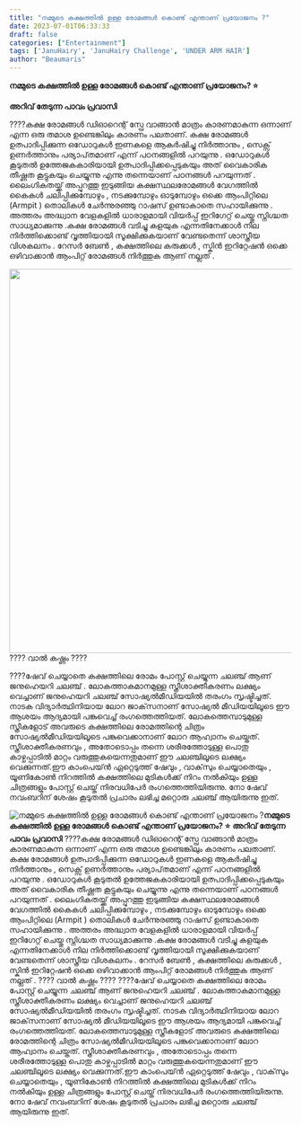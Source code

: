```yaml
---
title: "നമ്മുടെ കക്ഷത്തിൽ ഉള്ള രോമങ്ങൾ കൊണ്ട് എന്താണ് പ്രയോജനം ?"
date: 2023-07-01T06:33:33
draft: false
categories: ["Entertainment"]
tags: ['JanuHairy', 'JanuHairy Challenge', 'UNDER ARM HAIR']
author: "Beaumaris"
---
```


<strong>നമ്മുടെ കക്ഷത്തിൽ ഉള്ള രോമങ്ങൾ കൊണ്ട് എന്താണ് പ്രയോജനം? ⭐</strong>

<strong>അറിവ് തേടുന്ന പാവം പ്രവാസി</strong>

????കക്ഷ രോമങ്ങൾ ഡിഓറെന്റ് സ്പ്രേ വാങ്ങാൻ മാത്രം കാരണമാകുന്ന ഒന്നാണ് എന്ന ഒരു തമാശ ഉണ്ടെങ്കിലും കാരണം പലതാണ്. കക്ഷ രോമങ്ങൾ ഉത്പാദിപ്പിക്കുന്ന ഒഡോറുകൾ ഇണകളെ ആകർഷിച്ചു നിർത്താനും , സെക്സ് ഉണർത്താനും പര്യാപ്‌തമാണ് എന്ന് പഠനങ്ങളിൽ പറയുന്നു . ഒഡോറുകൾ കൂടുതൽ ഉത്തേജകകാരിയായി ഉത്പാദിപ്പിക്കപ്പെടുകയും അത് വൈകാരിക തീഷ്ണത കൂട്ടുകയും ചെയ്യുന്നു എന്നു തന്നെയാണ് പഠനങ്ങൾ പറയുന്നത് . ലൈംഗികതയ്ക്ക് അപ്പുറത്തു ഇടുങ്ങിയ കക്ഷസ്ഥലരോമങ്ങൾ വേഗത്തിൽ കൈകൾ ചലിപ്പിക്കുമ്പോഴും , നടക്കുമ്പോഴും ഓടുമ്പോഴും ഒക്കെ ആംപിറ്റിലെ (Armpit ) തൊലികൾ ചേർന്നുരഞ്ഞു റാഷസ് ഉണ്ടാകാതെ സഹായിക്കുന്നു .
അത്തരം അദ്ധ്വാന വേളകളിൽ ധാരാളമായി വിയർപ്പ് ‌ ഇറിഗേറ്റ്‌ ചെയ്തു സ്നിഗ്ദ്ധത സാധ്യമാക്കുന്നു .കക്ഷ രോമങ്ങൾ വടിച്ചു കളയുക എന്നതിനേക്കാൾ നില നിർത്തിക്കൊണ്ട് വൃത്തിയായി സൂക്ഷിക്കുകയാണ് വേണ്ടതെന്ന് ശാസ്ത്രീയ വിശകലനം . റേസർ ബേൺ , കക്ഷത്തിലെ കരുക്കൾ , സ്കിൻ ഇറിറ്റേഷൻ ഒക്കെ ഒഴിവാക്കാൻ ആംപിറ്റ് രോമങ്ങൾ നിർത്തുക ആണ് നല്ലത് .

<a href="https://cdn.boolokam.com/articles/2023/07/DQDQDFF.jpg"><img class="size-full wp-image-401675 aligncenter" src="https://cdn.boolokam.com/articles/2023/07/DQDQDFF.jpg" alt="" width="720" height="684" /></a>???? വാൽ കഷ്ണം ????

????ഷേവ് ചെയ്യാതെ കക്ഷത്തിലെ രോമം പോസ്റ്റ് ചെയ്യുന്ന ചലഞ്ച് ആണ് ജനുഹെയറി ചലഞ്ച് . ലോകത്താകമാനമുള്ള സ്ത്രീശാക്തീകരണം ലക്ഷ്യം വെച്ചാണ് ജനുഹെയറി ചലഞ്ച് സോഷ്യല്‍മീഡിയയില്‍ തരംഗം സൃഷ്ടിച്ചത്. നാടക വിദ്യാര്‍ത്ഥിനിയായ ലോറ ജാക്‌സനാണ് സോഷ്യല്‍ മീഡിയയിലൂടെ ഈ ആശയം ആദ്യമായി പങ്കുവെച്ച് രംഗത്തെത്തിയത്. ലോകത്തെമ്പാടുമുള്ള സ്ത്രീകളോട് അവരുടെ കക്ഷത്തിലെ രോമത്തിന്റെ ചിത്രം സോഷ്യല്‍മീഡിയയിലൂടെ പങ്കുവെക്കാനാണ് ലോറ ആഹ്വാനം ചെയ്തത്. സ്ത്രീശാക്തീകരണവും , അതോടൊപ്പം തന്നെ ശരീരത്തോടുള്ള പൊതു കാഴ്ചപ്പാടില്‍ മാറ്റം വരുത്തുകയെന്നതുമാണ് ഈ ചലഞ്ചിലൂടെ ലക്ഷ്യം വെക്കുന്നത്.ഈ കാംപെയ്ന്‍ ഏറ്റെടുത്ത് ഷേവും , വാക്‌സും ചെയ്യാതെയും , യൂണികോണ്‍ നിറത്തില്‍ കക്ഷത്തിലെ മുടികള്‍ക്ക് നിറം നല്‍കിയും ഉള്ള ചിത്രങ്ങളും പോസ്റ്റ് ചെയ്ത് നിരവധിപേര്‍ രംഗത്തെത്തിയിരുന്നു. നോ ഷേവ് നവംബറിന് ശേഷം കൂടുതല്‍ പ്രചാരം ലഭിച്ച മറ്റൊരു ചലഞ്ച് ആയിരുന്നു ഇത്.


![നമ്മുടെ കക്ഷത്തിൽ ഉള്ള രോമങ്ങൾ കൊണ്ട് എന്താണ് പ്രയോജനം ?](https://cdn.boolokam.com/articles/2023/07/DQDQDFF.jpg)**നമ്മുടെ കക്ഷത്തിൽ ഉള്ള രോമങ്ങൾ കൊണ്ട് എന്താണ് പ്രയോജനം? ⭐** **അറിവ് തേടുന്ന പാവം പ്രവാസി** ????കക്ഷ രോമങ്ങൾ ഡിഓറെന്റ് സ്പ്രേ വാങ്ങാൻ മാത്രം കാരണമാകുന്ന ഒന്നാണ് എന്ന ഒരു തമാശ ഉണ്ടെങ്കിലും കാരണം പലതാണ്. കക്ഷ രോമങ്ങൾ ഉത്പാദിപ്പിക്കുന്ന ഒഡോറുകൾ ഇണകളെ ആകർഷിച്ചു നിർത്താനും , സെക്സ് ഉണർത്താനും പര്യാപ്‌തമാണ് എന്ന് പഠനങ്ങളിൽ പറയുന്നു . ഒഡോറുകൾ കൂടുതൽ ഉത്തേജകകാരിയായി ഉത്പാദിപ്പിക്കപ്പെടുകയും അത് വൈകാരിക തീഷ്ണത കൂട്ടുകയും ചെയ്യുന്നു എന്നു തന്നെയാണ് പഠനങ്ങൾ പറയുന്നത് . ലൈംഗികതയ്ക്ക് അപ്പുറത്തു ഇടുങ്ങിയ കക്ഷസ്ഥലരോമങ്ങൾ വേഗത്തിൽ കൈകൾ ചലിപ്പിക്കുമ്പോഴും , നടക്കുമ്പോഴും ഓടുമ്പോഴും ഒക്കെ ആംപിറ്റിലെ (Armpit ) തൊലികൾ ചേർന്നുരഞ്ഞു റാഷസ് ഉണ്ടാകാതെ സഹായിക്കുന്നു . അത്തരം അദ്ധ്വാന വേളകളിൽ ധാരാളമായി വിയർപ്പ് ‌ ഇറിഗേറ്റ്‌ ചെയ്തു സ്നിഗ്ദ്ധത സാധ്യമാക്കുന്നു .കക്ഷ രോമങ്ങൾ വടിച്ചു കളയുക എന്നതിനേക്കാൾ നില നിർത്തിക്കൊണ്ട് വൃത്തിയായി സൂക്ഷിക്കുകയാണ് വേണ്ടതെന്ന് ശാസ്ത്രീയ വിശകലനം . റേസർ ബേൺ , കക്ഷത്തിലെ കരുക്കൾ , സ്കിൻ ഇറിറ്റേഷൻ ഒക്കെ ഒഴിവാക്കാൻ ആംപിറ്റ് രോമങ്ങൾ നിർത്തുക ആണ് നല്ലത് . [](https://cdn.boolokam.com/articles/2023/07/DQDQDFF.jpg)???? വാൽ കഷ്ണം ???? ????ഷേവ് ചെയ്യാതെ കക്ഷത്തിലെ രോമം പോസ്റ്റ് ചെയ്യുന്ന ചലഞ്ച് ആണ് ജനുഹെയറി ചലഞ്ച് . ലോകത്താകമാനമുള്ള സ്ത്രീശാക്തീകരണം ലക്ഷ്യം വെച്ചാണ് ജനുഹെയറി ചലഞ്ച് സോഷ്യല്‍മീഡിയയില്‍ തരംഗം സൃഷ്ടിച്ചത്. നാടക വിദ്യാര്‍ത്ഥിനിയായ ലോറ ജാക്‌സനാണ് സോഷ്യല്‍ മീഡിയയിലൂടെ ഈ ആശയം ആദ്യമായി പങ്കുവെച്ച് രംഗത്തെത്തിയത്. ലോകത്തെമ്പാടുമുള്ള സ്ത്രീകളോട് അവരുടെ കക്ഷത്തിലെ രോമത്തിന്റെ ചിത്രം സോഷ്യല്‍മീഡിയയിലൂടെ പങ്കുവെക്കാനാണ് ലോറ ആഹ്വാനം ചെയ്തത്. സ്ത്രീശാക്തീകരണവും , അതോടൊപ്പം തന്നെ ശരീരത്തോടുള്ള പൊതു കാഴ്ചപ്പാടില്‍ മാറ്റം വരുത്തുകയെന്നതുമാണ് ഈ ചലഞ്ചിലൂടെ ലക്ഷ്യം വെക്കുന്നത്.ഈ കാംപെയ്ന്‍ ഏറ്റെടുത്ത് ഷേവും , വാക്‌സും ചെയ്യാതെയും , യൂണികോണ്‍ നിറത്തില്‍ കക്ഷത്തിലെ മുടികള്‍ക്ക് നിറം നല്‍കിയും ഉള്ള ചിത്രങ്ങളും പോസ്റ്റ് ചെയ്ത് നിരവധിപേര്‍ രംഗത്തെത്തിയിരുന്നു. നോ ഷേവ് നവംബറിന് ശേഷം കൂടുതല്‍ പ്രചാരം ലഭിച്ച മറ്റൊരു ചലഞ്ച് ആയിരുന്നു ഇത്.
